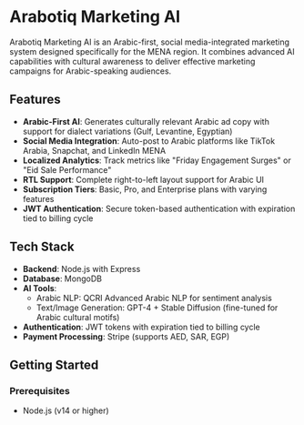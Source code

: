 # Arabotiq Marketing AI

Arabotiq Marketing AI is an Arabic-first, social media-integrated marketing system designed specifically for the MENA region. It combines advanced AI capabilities with cultural awareness to deliver effective marketing campaigns for Arabic-speaking audiences.

## Features

- **Arabic-First AI**: Generates culturally relevant Arabic ad copy with support for dialect variations (Gulf, Levantine, Egyptian)
- **Social Media Integration**: Auto-post to Arabic platforms like TikTok Arabia, Snapchat, and LinkedIn MENA
- **Localized Analytics**: Track metrics like "Friday Engagement Surges" or "Eid Sale Performance"
- **RTL Support**: Complete right-to-left layout support for Arabic UI
- **Subscription Tiers**: Basic, Pro, and Enterprise plans with varying features
- **JWT Authentication**: Secure token-based authentication with expiration tied to billing cycle

## Tech Stack

- **Backend**: Node.js with Express
- **Database**: MongoDB
- **AI Tools**:
  - Arabic NLP: QCRI Advanced Arabic NLP for sentiment analysis
  - Text/Image Generation: GPT-4 + Stable Diffusion (fine-tuned for Arabic cultural motifs)
- **Authentication**: JWT tokens with expiration tied to billing cycle
- **Payment Processing**: Stripe (supports AED, SAR, EGP)

## Getting Started

### Prerequisites

- Node.js (v14 or higher)